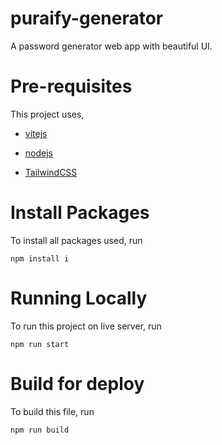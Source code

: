 # puraify-generator
A password generator web app with beautiful UI.

# Pre-requisites

This project uses,

- [vitejs](https://vitejs.dev/)

- [nodejs](https://nodejs.org/en)

- [TailwindCSS](https://tailwindcss.com/)

# Install Packages

To install all packages used, run

`npm install i`

# Running Locally

To run this project on live server, run

`npm run start`

# Build for deploy

To build this file, run

`npm run build`
